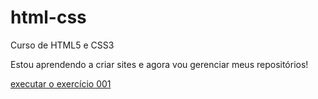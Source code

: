 # html-css
 Curso de HTML5 e CSS3

Estou aprendendo a criar sites e agora vou gerenciar meus repositórios!

<a href="https://devrodrigo-rodrigues.github.io/html-css/exercicios/ex001/index.html">executar o exercício 001</a> 